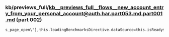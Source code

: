### kb/previews_full/kb__previews_full__flows__new_account_entry_from_your_personal_account@auth.har.part053.md.part001.md (part 002)

```md
s_page_open\"],this.loadingBenchmarksDirective.dataSource=this.isReady$.pipe(U(Boolean))}ngOnInit(){return L(th
```

```
